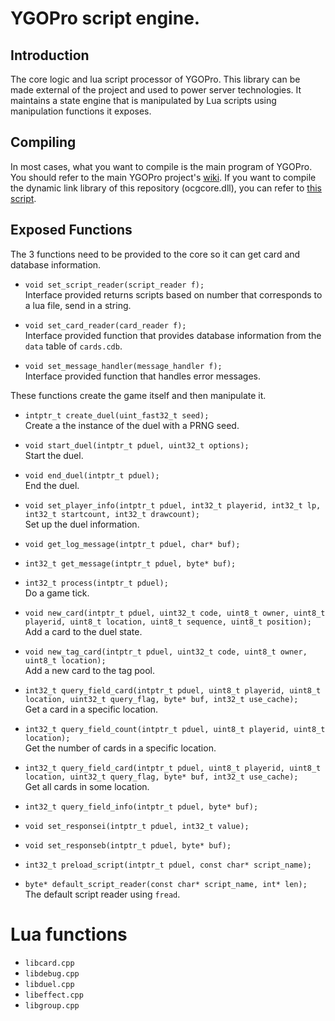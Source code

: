 # YGOPro script engine.

## Introduction
The core logic and lua script processor of YGOPro. This library can be made external of the project and used to power server technologies. It maintains a state engine that is manipulated by Lua scripts using manipulation functions it exposes.

## Compiling
In most cases, what you want to compile is the main program of YGOPro. You should refer to the main YGOPro project's [wiki](https://github.com/Fluorohydride/ygopro/wiki).
If you want to compile the dynamic link library of this repository (ocgcore.dll), you can refer to [this script](https://github.com/Fluorohydride/ygopro-core/blob/master/.github/workflows/build.yml).

## Exposed Functions

The 3 functions need to be provided to the core so it can get card and database information.
- `void set_script_reader(script_reader f);`  
Interface provided returns scripts based on number that corresponds to a lua file, send in a string.

- `void set_card_reader(card_reader f);`  
Interface provided function that provides database information from the `data` table of `cards.cdb`.

- `void set_message_handler(message_handler f);`  
Interface provided function that handles error messages.

These functions create the game itself and then manipulate it.
- `intptr_t create_duel(uint_fast32_t seed);`  
Create a the instance of the duel with a PRNG seed.

- `void start_duel(intptr_t pduel, uint32_t options);`  
Start the duel.

- `void end_duel(intptr_t pduel);`  
End the duel.

- `void set_player_info(intptr_t pduel, int32_t playerid, int32_t lp, int32_t startcount, int32_t drawcount);`  
Set up the duel information.

- `void get_log_message(intptr_t pduel, char* buf);`

- `int32_t get_message(intptr_t pduel, byte* buf);`

- `int32_t process(intptr_t pduel);`  
Do a game tick.

- `void new_card(intptr_t pduel, uint32_t code, uint8_t owner, uint8_t playerid, uint8_t location, uint8_t sequence, uint8_t position);`  
Add a card to the duel state.

- `void new_tag_card(intptr_t pduel, uint32_t code, uint8_t owner, uint8_t location);`  
Add a new card to the tag pool.

- `int32_t query_field_card(intptr_t pduel, uint8_t playerid, uint8_t location, uint32_t query_flag, byte* buf, int32_t use_cache);`  
Get a card in a specific location.

- `int32_t query_field_count(intptr_t pduel, uint8_t playerid, uint8_t location);`  
Get the number of cards in a specific location.

- `int32_t query_field_card(intptr_t pduel, uint8_t playerid, uint8_t location, uint32_t query_flag, byte* buf, int32_t use_cache);`  
Get all cards in some location.

- `int32_t query_field_info(intptr_t pduel, byte* buf);`

- `void set_responsei(intptr_t pduel, int32_t value);`

- `void set_responseb(intptr_t pduel, byte* buf);`

- `int32_t preload_script(intptr_t pduel, const char* script_name);`

- `byte* default_script_reader(const char* script_name, int* len);`  
The default script reader using `fread`.

# Lua functions
- `libcard.cpp`
- `libdebug.cpp`
- `libduel.cpp`
- `libeffect.cpp`
- `libgroup.cpp`

